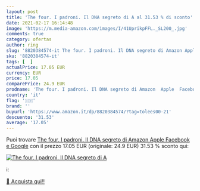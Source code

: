 ```yaml
---
layout: post
title: 'The four. I padroni. Il DNA segreto di A al 31.53 % di sconto'
date: 2021-02-17 16:14:48
image: 'https://m.media-amazon.com/images/I/41UprikpFFL._SL200_.jpg'
comments: true
category: ofertas
author: ring
slug: '8820384574-it The four. I padroni. Il DNA segreto di Amazon Apple...'
sku: '8820384574-it'
tags: [  ]
actualPrice: 17.05 EUR
currency: EUR
price: 17.05
comparePrice: 24.9 EUR
prodname: 'The four. I padroni. Il DNA segreto di Amazon  Apple  Facebook e Google'
country: 'it'
flag: '🇮🇹'
brand: ''
buyurl: 'https://www.amazon.it/dp/8820384574/?tag=tolees00-21'
descuento: '31.53'
average: '17.05'
---
```


Puoi trovare [The four. I padroni. Il DNA segreto di Amazon  Apple  Facebook e Google](https://www.amazon.it/dp/8820384574/?tag=tolees00-21) con il prezzo 17.05 EUR (originale: 24.9 EUR) 31.53 % sconto qui:

[![The four. I padroni. Il DNA segreto di A](https://m.media-amazon.com/images/I/41UprikpFFL._SL200_.jpg)](https://www.amazon.it/dp/8820384574/?tag=tolees00-21)

ℹ️:


[🛒 Acquista qui!!](https://www.amazon.it/dp/8820384574/?tag=tolees00-21)

